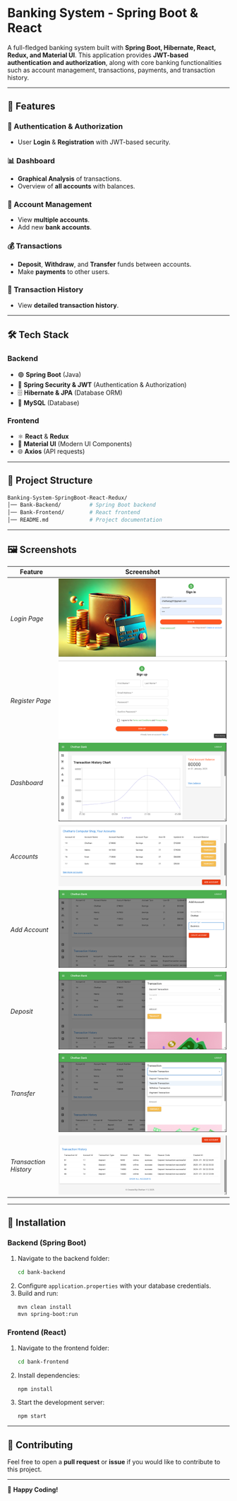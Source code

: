 # **Banking System - Spring Boot & React**

A full-fledged banking system built with **Spring Boot, Hibernate, React, Redux, and Material UI**. This application provides **JWT-based authentication and authorization**, along with core banking functionalities such as account management, transactions, payments, and transaction history.

---

## 📌 **Features**

### 🔐 Authentication & Authorization
- User **Login** & **Registration** with JWT-based security.

### 📊 Dashboard
- **Graphical Analysis** of transactions.
- Overview of **all accounts** with balances.

### 🏦 Account Management
- View **multiple accounts**.
- Add new **bank accounts**.

### 💰 Transactions
- **Deposit**, **Withdraw**, and **Transfer** funds between accounts.
- Make **payments** to other users.

### 📜 Transaction History
- View **detailed transaction history**.

---

## 🛠 **Tech Stack**

### **Backend**
- 🟢 **Spring Boot** (Java)
- 🔐 **Spring Security & JWT** (Authentication & Authorization)
- 🗄 **Hibernate & JPA** (Database ORM)
- 🏦 **MySQL** (Database)

### **Frontend**
- ⚛ **React** & **Redux**
- 🎨 **Material UI** (Modern UI Components)
- 🌐 **Axios** (API requests)

---

## 📂 **Project Structure**

```bash
Banking-System-SpringBoot-React-Redux/
│── Bank-Backend/         # Spring Boot backend
│── Bank-Frontend/        # React frontend
│── README.md             # Project documentation
```

---

## 🖼 **Screenshots**

| Feature | Screenshot |
|---------|------------|
| *Login Page* | ![Login](Login.png) |
| *Register Page* | ![Register](Register.png) |
| *Dashboard* | ![Dashboard](Dashboard.png) |
| *Accounts* | ![Accounts](Account.png) |
| *Add Account* | ![Add Account](AddAccount.png) |
| *Deposit* | ![Deposit](Desposit.png) |
| *Transfer* | ![Transfer](Transfer.png) |
| *Transaction History* | ![Transaction History](History.png) |


---

## 🚀 **Installation**

### **Backend (Spring Boot)**
1. Navigate to the backend folder:
   ```sh
   cd bank-backend
   ```
2. Configure `application.properties` with your database credentials.
3. Build and run:
   ```sh
   mvn clean install
   mvn spring-boot:run
   ```

### **Frontend (React)**
1. Navigate to the frontend folder:
   ```sh
   cd bank-frontend
   ```
2. Install dependencies:
   ```sh
   npm install
   ```
3. Start the development server:
   ```sh
   npm start
   ```

---

## 🤝 **Contributing**

Feel free to open a **pull request** or **issue** if you would like to contribute to this project.

---


🚀 **Happy Coding!**

